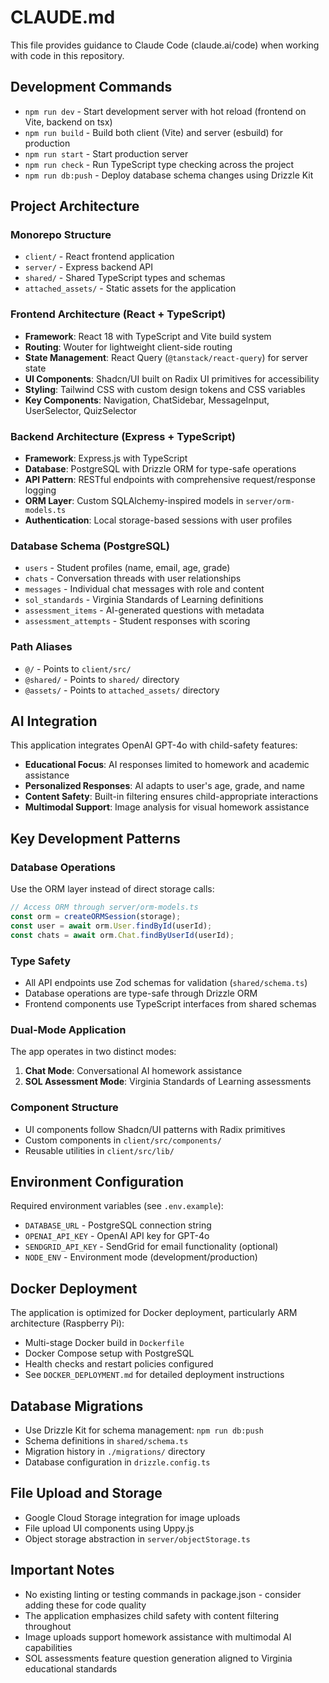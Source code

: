 # CLAUDE.md

This file provides guidance to Claude Code (claude.ai/code) when working with code in this repository.

## Development Commands

- `npm run dev` - Start development server with hot reload (frontend on Vite, backend on tsx)
- `npm run build` - Build both client (Vite) and server (esbuild) for production
- `npm run start` - Start production server
- `npm run check` - Run TypeScript type checking across the project
- `npm run db:push` - Deploy database schema changes using Drizzle Kit

## Project Architecture

### Monorepo Structure
- `client/` - React frontend application
- `server/` - Express backend API
- `shared/` - Shared TypeScript types and schemas
- `attached_assets/` - Static assets for the application

### Frontend Architecture (React + TypeScript)
- **Framework**: React 18 with TypeScript and Vite build system
- **Routing**: Wouter for lightweight client-side routing
- **State Management**: React Query (`@tanstack/react-query`) for server state
- **UI Components**: Shadcn/UI built on Radix UI primitives for accessibility
- **Styling**: Tailwind CSS with custom design tokens and CSS variables
- **Key Components**: Navigation, ChatSidebar, MessageInput, UserSelector, QuizSelector

### Backend Architecture (Express + TypeScript)
- **Framework**: Express.js with TypeScript
- **Database**: PostgreSQL with Drizzle ORM for type-safe operations
- **API Pattern**: RESTful endpoints with comprehensive request/response logging
- **ORM Layer**: Custom SQLAlchemy-inspired models in `server/orm-models.ts`
- **Authentication**: Local storage-based sessions with user profiles

### Database Schema (PostgreSQL)
- `users` - Student profiles (name, email, age, grade)
- `chats` - Conversation threads with user relationships
- `messages` - Individual chat messages with role and content
- `sol_standards` - Virginia Standards of Learning definitions
- `assessment_items` - AI-generated questions with metadata
- `assessment_attempts` - Student responses with scoring

### Path Aliases
- `@/` - Points to `client/src/`
- `@shared/` - Points to `shared/` directory
- `@assets/` - Points to `attached_assets/` directory

## AI Integration

This application integrates OpenAI GPT-4o with child-safety features:
- **Educational Focus**: AI responses limited to homework and academic assistance
- **Personalized Responses**: AI adapts to user's age, grade, and name
- **Content Safety**: Built-in filtering ensures child-appropriate interactions
- **Multimodal Support**: Image analysis for visual homework assistance

## Key Development Patterns

### Database Operations
Use the ORM layer instead of direct storage calls:
```typescript
// Access ORM through server/orm-models.ts
const orm = createORMSession(storage);
const user = await orm.User.findById(userId);
const chats = await orm.Chat.findByUserId(userId);
```

### Type Safety
- All API endpoints use Zod schemas for validation (`shared/schema.ts`)
- Database operations are type-safe through Drizzle ORM
- Frontend components use TypeScript interfaces from shared schemas

### Dual-Mode Application
The app operates in two distinct modes:
1. **Chat Mode**: Conversational AI homework assistance
2. **SOL Assessment Mode**: Virginia Standards of Learning assessments

### Component Structure
- UI components follow Shadcn/UI patterns with Radix primitives
- Custom components in `client/src/components/`
- Reusable utilities in `client/src/lib/`

## Environment Configuration

Required environment variables (see `.env.example`):
- `DATABASE_URL` - PostgreSQL connection string
- `OPENAI_API_KEY` - OpenAI API key for GPT-4o
- `SENDGRID_API_KEY` - SendGrid for email functionality (optional)
- `NODE_ENV` - Environment mode (development/production)

## Docker Deployment

The application is optimized for Docker deployment, particularly ARM architecture (Raspberry Pi):
- Multi-stage Docker build in `Dockerfile`
- Docker Compose setup with PostgreSQL
- Health checks and restart policies configured
- See `DOCKER_DEPLOYMENT.md` for detailed deployment instructions

## Database Migrations

- Use Drizzle Kit for schema management: `npm run db:push`
- Schema definitions in `shared/schema.ts`
- Migration history in `./migrations/` directory
- Database configuration in `drizzle.config.ts`

## File Upload and Storage

- Google Cloud Storage integration for image uploads
- File upload UI components using Uppy.js
- Object storage abstraction in `server/objectStorage.ts`

## Important Notes

- No existing linting or testing commands in package.json - consider adding these for code quality
- The application emphasizes child safety with content filtering throughout
- Image uploads support homework assistance with multimodal AI capabilities
- SOL assessments feature question generation aligned to Virginia educational standards